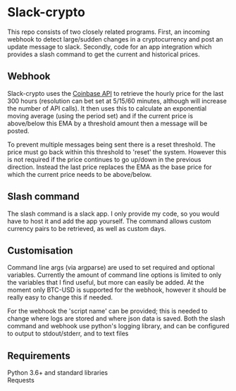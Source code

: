# Slack-crypto
This repo consists of two closely related programs. First, an incoming webhook to detect large/sudden changes in a cryptocurrency and post an update message to slack.
Secondly, code for an app integration which provides a slash command to get the current and historical prices.

## Webhook
Slack-crypto uses the [Coinbase API](https://docs.pro.coinbase.com/#get-historic-rates) to retrieve the hourly price
 for the last 300 hours (resolution can bet set at 5/15/60 minutes, although will increase the number of API calls). 
 It then uses this to calculate an exponential moving average (using the period set) and if the current price is above/below 
 this EMA by a threshold amount then a message will be posted.
 
To prevent multiple messages being sent there is a reset threshold. The price must go back within this threshold to 'reset' the system.
However this is not required if the price continues to go up/down in the previous direction. Instead the last price replaces the EMA
as the base price for which the current price needs to be above/below.

## Slash command
The slash command is a slack app. I only provide my code, so you would have to host it and add the app yourself. 
The command allows custom currency pairs to be retrieved, as well as custom days.

## Customisation
Command line args (via argparse) are used to set required and optional variables. 
Currently the amount of command line options is limited to only the variables that I find useful, but more can easily be added.
 At the moment only BTC-USD is supported for the webhook, however it should be really easy to change this if needed.
 
For the webhook the 'script name' can be provided; this is needed to change where logs are stored and where json data is saved.
Both the slash command and webhook use python's logging library, and can be configured to output to stdout/stderr, and to text files

## Requirements
Python 3.6+ and standard libraries\
Requests